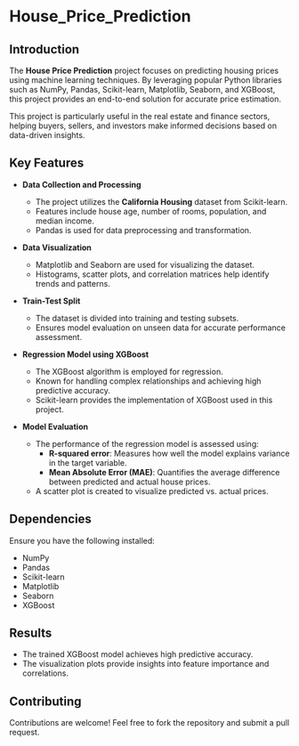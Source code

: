 # House_Price_Prediction

## Introduction
The **House Price Prediction** project focuses on predicting housing prices using machine learning techniques. By leveraging popular Python libraries such as NumPy, Pandas, Scikit-learn, Matplotlib, Seaborn, and XGBoost, this project provides an end-to-end solution for accurate price estimation.

This project is particularly useful in the real estate and finance sectors, helping buyers, sellers, and investors make informed decisions based on data-driven insights.

## Key Features
- **Data Collection and Processing**
  - The project utilizes the **California Housing** dataset from Scikit-learn.
  - Features include house age, number of rooms, population, and median income.
  - Pandas is used for data preprocessing and transformation.

- **Data Visualization**
  - Matplotlib and Seaborn are used for visualizing the dataset.
  - Histograms, scatter plots, and correlation matrices help identify trends and patterns.

- **Train-Test Split**
  - The dataset is divided into training and testing subsets.
  - Ensures model evaluation on unseen data for accurate performance assessment.

- **Regression Model using XGBoost**
  - The XGBoost algorithm is employed for regression.
  - Known for handling complex relationships and achieving high predictive accuracy.
  - Scikit-learn provides the implementation of XGBoost used in this project.

- **Model Evaluation**
  - The performance of the regression model is assessed using:
    - **R-squared error**: Measures how well the model explains variance in the target variable.
    - **Mean Absolute Error (MAE)**: Quantifies the average difference between predicted and actual house prices.
  - A scatter plot is created to visualize predicted vs. actual prices.

## Dependencies

Ensure you have the following installed:

- NumPy
- Pandas
- Scikit-learn
- Matplotlib
- Seaborn
- XGBoost

## Results

- The trained XGBoost model achieves high predictive accuracy.
- The visualization plots provide insights into feature importance and correlations.

## Contributing

Contributions are welcome! Feel free to fork the repository and submit a pull request.

